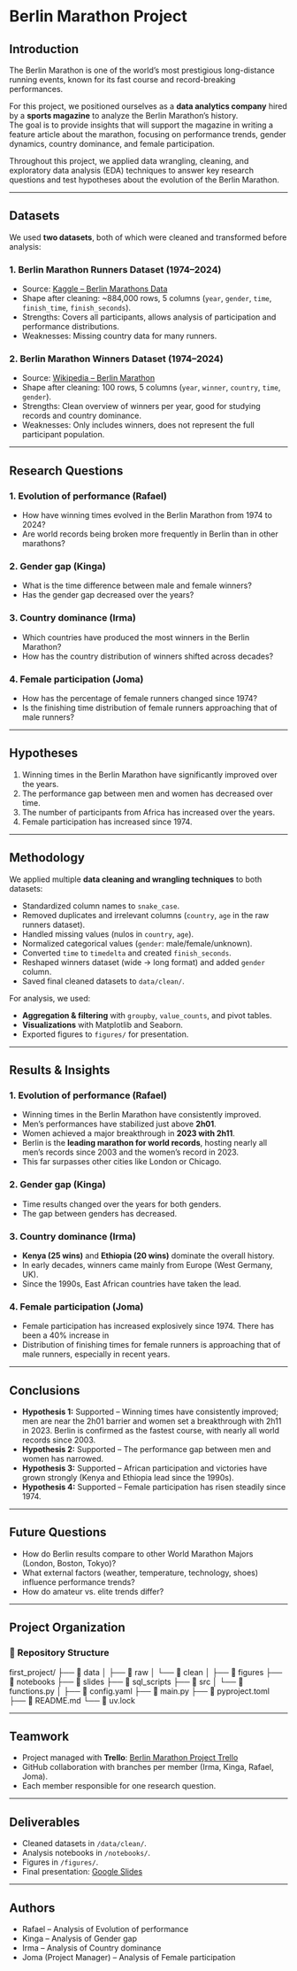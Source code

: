 # **Berlin Marathon Project**

## **Introduction**
The Berlin Marathon is one of the world’s most prestigious long-distance running events, known for its fast course and record-breaking performances.  

For this project, we positioned ourselves as a **data analytics company** hired by a **sports magazine** to analyze the Berlin Marathon’s history.  
The goal is to provide insights that will support the magazine in writing a feature article about the marathon, focusing on performance trends, gender dynamics, country dominance, and female participation.  

Throughout this project, we applied data wrangling, cleaning, and exploratory data analysis (EDA) techniques to answer key research questions and test hypotheses about the evolution of the Berlin Marathon.

---

## **Datasets**
We used **two datasets**, both of which were cleaned and transformed before analysis:

### **1. Berlin Marathon Runners Dataset (1974–2024)**  
- Source: [Kaggle – Berlin Marathons Data](https://www.kaggle.com/datasets/aiaiaidavid/berlin-marathons-data)  
- Shape after cleaning: ~884,000 rows, 5 columns (`year`, `gender`, `time`, `finish_time`, `finish_seconds`).  
- Strengths: Covers all participants, allows analysis of participation and performance distributions.  
- Weaknesses: Missing country data for many runners.

### **2. Berlin Marathon Winners Dataset (1974–2024)**  
- Source: [Wikipedia – Berlin Marathon](https://en.wikipedia.org/w/index.php?title=Berlin_Marathon&action=edit)  
- Shape after cleaning: 100 rows, 5 columns (`year`, `winner`, `country`, `time`, `gender`).  
- Strengths: Clean overview of winners per year, good for studying records and country dominance.  
- Weaknesses: Only includes winners, does not represent the full participant population.

---

## **Research Questions**

### **1. Evolution of performance (Rafael)**  
- How have winning times evolved in the Berlin Marathon from 1974 to 2024?  
- Are world records being broken more frequently in Berlin than in other marathons?  

### **2. Gender gap (Kinga)**  
- What is the time difference between male and female winners?  
- Has the gender gap decreased over the years?  

### **3. Country dominance (Irma)**  
- Which countries have produced the most winners in the Berlin Marathon?  
- How has the country distribution of winners shifted across decades?  

### **4. Female participation (Joma)**  
- How has the percentage of female runners changed since 1974?  
- Is the finishing time distribution of female runners approaching that of male runners?  

---

## **Hypotheses**
1. Winning times in the Berlin Marathon have significantly improved over the years.  
2. The performance gap between men and women has decreased over time.  
3. The number of participants from Africa has increased over the years.  
4. Female participation has increased since 1974.  

---

## **Methodology**
We applied multiple **data cleaning and wrangling techniques** to both datasets:

- Standardized column names to `snake_case`.  
- Removed duplicates and irrelevant columns (`country`, `age` in the raw runners dataset).  
- Handled missing values (nulos in `country`, `age`).  
- Normalized categorical values (`gender`: male/female/unknown).  
- Converted `time` to `timedelta` and created `finish_seconds`.  
- Reshaped winners dataset (wide → long format) and added `gender` column.  
- Saved final cleaned datasets to `data/clean/`.

For analysis, we used:  
- **Aggregation & filtering** with `groupby`, `value_counts`, and pivot tables.  
- **Visualizations** with Matplotlib and Seaborn.  
- Exported figures to `figures/` for presentation.  

---

## **Results & Insights**

### **1. Evolution of performance (Rafael)**  
- Winning times in the Berlin Marathon have consistently improved.  
- Men’s performances have stabilized just above **2h01**.  
- Women achieved a major breakthrough in **2023 with 2h11**.  
- Berlin is the **leading marathon for world records**, hosting nearly all men’s records since 2003 and the women’s record in 2023.  
- This far surpasses other cities like London or Chicago.

### **2. Gender gap (Kinga)**  
- Time results changed over the years for both genders.  
- The gap between genders has decreased.  

### **3. Country dominance (Irma)**  
- **Kenya (25 wins)** and **Ethiopia (20 wins)** dominate the overall history.  
- In early decades, winners came mainly from Europe (West Germany, UK).  
- Since the 1990s, East African countries have taken the lead.  

### **4. Female participation (Joma)**  
- Female participation has increased explosively since 1974. There has been a 40% increase in   
- Distribution of finishing times for female runners is approaching that of male runners, especially in recent years.  

---

## **Conclusions**
- **Hypothesis 1:** Supported – Winning times have consistently improved; men are near the 2h01 barrier and women set a breakthrough with 2h11 in 2023. Berlin is confirmed as the fastest course, with nearly all world records since 2003.  
- **Hypothesis 2:** Supported – The performance gap between men and women has narrowed.  
- **Hypothesis 3:** Supported – African participation and victories have grown strongly (Kenya and Ethiopia lead since the 1990s).  
- **Hypothesis 4:** Supported – Female participation has risen steadily since 1974.  

---

## **Future Questions**
- How do Berlin results compare to other World Marathon Majors (London, Boston, Tokyo)?  
- What external factors (weather, temperature, technology, shoes) influence performance trends?  
- How do amateur vs. elite trends differ?  

---

## **Project Organization**

### 📂 Repository Structure
first_project/
├── 📂 data
│ ├── 📂 raw
│ └── 📂 clean
│
├── 📂 figures
├── 📂 notebooks
├── 📂 slides
├── 📂 sql_scripts
├── 📂 src
│ └── 📄 functions.py
│
├── 📄 config.yaml
├── 📄 main.py
├── 📄 pyproject.toml
├── 📄 README.md
└── 📄 uv.lock

---

## **Teamwork**
- Project managed with **Trello**: [Berlin Marathon Project Trello](https://trello.com/invite/b/68d3cd5c7e316c4e2b2dd967/ATTI582c762f1ce0f9a2b5cf205744fc802d5600E419/berlin-marathon-data-analysis-project)  
- GitHub collaboration with branches per member (Irma, Kinga, Rafael, Joma).  
- Each member responsible for one research question.  

---

## **Deliverables**
- Cleaned datasets in `/data/clean/`.  
- Analysis notebooks in `/notebooks/`.  
- Figures in `/figures/`.  
- Final presentation: [Google Slides](https://docs.google.com/presentation/d/1ppWy2WtMmzKg47Q6yj-O25uKoOPrUDnsZRDllIabRcA/edit?usp=sharing)  

---

## **Authors**
- Rafael – Analysis of Evolution of performance  
- Kinga – Analysis of Gender gap  
- Irma – Analysis of Country dominance  
- Joma (Project Manager) – Analysis of Female participation  
